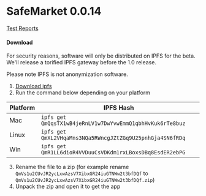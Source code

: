 # SafeMarket 0.0.14

[Test Reports](/reports/0.0.14/)

#### Download

For security reasons, software will only be distributed on IPFS for the beta. We'll release a torified IPFS gateway before the 1.0 release.

Please note IPFS is not anonymization software. 

1. [Download ipfs](https://ipfs.io/docs/install/)
2. Run the command below depending on your platform

|Platform   |IPFS Hash                   |
|-----------|----------------------------|
|Mac        |`ipfs get QmQqsTX1wB4jeRnLV1w7DwYvwEmmQ1qbhHvKuk6rTe8buz`   |
|Linux      |`ipfs get QmXL2VHqaMns3NQa5RWncgJZtZGq9U25pnhGja4SN6fRDq` |
|Win        |`ipfs get QmR1LL6dioR4VVDuuCsVDKdm1rxLBoxsDBq8EsdER2ebPG`   |

3. Rename the file to a zip (for example rename `QmVs1u2CUvJR2ycLxwAzsV7XibxGR24iuGTNWw2t3bfDQf` to `QmVs1u2CUvJR2ycLxwAzsV7XibxGR24iuGTNWw2t3bfDQf.zip`)
4. Unpack the zip and open it to get the app